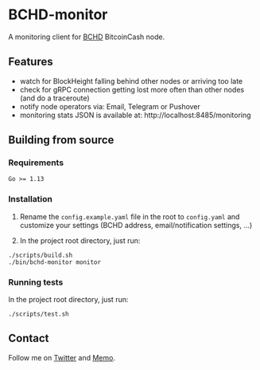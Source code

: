# BCHD-monitor
A monitoring client for [BCHD](https://github.com/gcash/bchd) BitcoinCash node.

## Features
- watch for BlockHeight falling behind other nodes or arriving too late
- check for gRPC connection getting lost more often than
  other nodes (and do a traceroute)
- notify node operators via: Email, Telegram or Pushover
- monitoring stats JSON is available at: http://localhost:8485/monitoring

## Building from source

### Requirements
```
Go >= 1.13
```

### Installation
1. Rename the `config.example.yaml` file in the root to `config.yaml` and
customize your settings (BCHD address, email/notification settings, ...)

2. In the project root directory, just run:
```
./scripts/build.sh
./bin/bchd-monitor monitor
```

### Running tests
In the project root directory, just run:
```
./scripts/test.sh
```

## Contact
Follow me on [Twitter](https://twitter.com/ekliptor) and [Memo](https://memo.cash/profile/1JFKA1CabVyX98qPRAUQBL9NhoTnXZr5Zm).